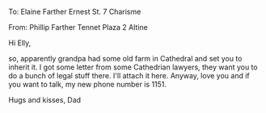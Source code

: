 To:
Elaine Farther
Ernest St. 7
Charisme

From:
Phillip Farther
Tennet Plaza 2
Altine

Hi Elly,

so, apparently grandpa had some old farm in Cathedral and
set you to inherit it.
I got some letter from some Cathedrian lawyers,
they want you to do a bunch of legal stuff there.
I'll attach it here.
Anyway, love you and if you want to talk, my new phone number
is 1151.

Hugs and kisses,
Dad